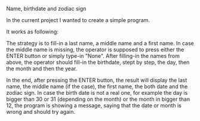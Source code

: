 Name, birthdate and zodiac sign

In the current project I wanted to create a simple program.

It works as following:

The strategy is to fill-in a last name, a middle name and a first name.
In case the middle name is missing, the operator is supposed to press either the ENTER button or simply type-in "None".
After filling-in the names from above, the operator should fill-in the birthdate, stept by step, the day, then the month and then the year.

In the end, after pressing the ENTER button, the result will display the last name, the middle name (if the case), the first name, the both date and the zodiac sign.
In case the birth date is not a real one, for example the day is bigger than 30 or 31 (depending on the month) or the month in bigger than 12, the program is showing a message, 
saying that the date or month is wrong and should try again.
